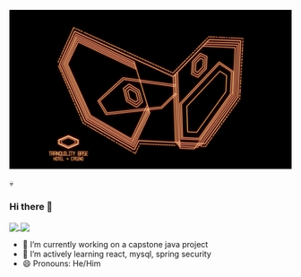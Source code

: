 
[![Header](https://github.com/Tfauves/Tfauves/blob/main/L4gwgjW.jpeg "Header")](https://some-url.dev/)

&#128128;
### Hi there 👋

<a href="https://github.com/anuraghazra/github-readme-stats">
  <img align="center" src="https://github-readme-stats.vercel.app/api?username=Tfauves&show_icons=true&theme=dracula&hide=stars" />
</a>
<a href="(https://github.com/anuraghazra/github-readme-stats" />
  <img align="center" src="https://github-readme-stats.vercel.app/api/top-langs/?username=Tfauves&layout=compact&theme=dracula&hide=css,html" />
</a>

<!-- ![Anurag's GitHub stats](https://github-readme-stats.vercel.app/api?username=Tfauves&show_icons=true&theme=dracula&hide=stars) -->
<!-- [![Top Langs](https://github-readme-stats.vercel.app/api/top-langs/?username=Tfauves&layout=compact&theme=dracula&hide=css,html)](https://github.com/anuraghazra/github-readme-stats) -->

- 🔭 I’m currently working on a capstone java project
- 🌱 I’m actively learning react, mysql, spring security
- 😄 Pronouns: He/Him
<!-- **Tfauves/Tfauves** is a ✨ _special_ ✨ repository because its `README.md` (this file) appears on your GitHub profile. -->




<!-- - 👯 I’m looking to collaborate on ...
- 🤔 I’m looking for help with ...
- 💬 Ask me about ...
- 📫 How to reach me: ...

- ⚡ Fun fact: ... -->

